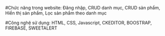 #Chức năng trong website:
Đăng nhập,
CRUD danh mục,
CRUD sản phẩm,
Hiển thị sản phẩm,
Lọc sản phẩm theo danh mục

#Công nghệ sử dụng:
HTML, CSS, Javascript,
CKEDITOR,
BOOSTRAP,
FIREBASE,
SWEETALERT
